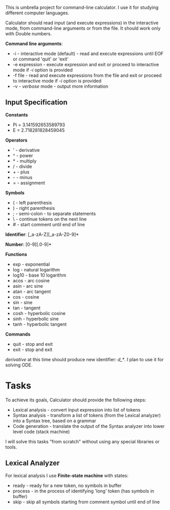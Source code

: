This is umbrella project for command-line calculator. I use it for studying different computer languages.

Calculator should read input (and execute expressions) in the interactive mode, from command-line arguments or from the file. It should work only with Double numbers.

**Command line arguments**:
- -i - interactive mode (default) - read and execute expressions until EOF or command 'quit' or 'exit'
- -e expression - execute expression and exit or proceed to interactive mode if *-i* option is provided
- -f file - read and execute expressions from the file and exit or proceed to interactive mode if *-i* option is provided
- -v - *verbose* mode - output more information

## Input Specification

**Constants**
- Pi = 3.141592653589793
- E = 2.718281828459045

**Operators**
- ' - derivative
- ^ - power
- \* - multiply
- / - divide
- \+ - plus
- \- - minus
- = - assignment

**Symbols**
- ( - left parenthesis
- ) - right parenthesis
- ; - semi-colon - to separate statements
- \ - continue tokens on the next line
- \# - start comment until end of line

**Identifier**: [_a-zA-Z][_a-zA-Z0-9]\*

**Number**: [0-9][.0-9]\*

**Functions**
- exp - exponential
- log - natural logarithm
- log10 - base 10 logarithm 
- acos - arc cosine
- asin - arc sine
- atan - arc tangent
- cos - cosine
- sin - sine
- tan - tangent
- cosh - hyperbolic cosine
- sinh - hyperbolic sine
- tanh - hyperbolic tangent

**Commands**
- quit - stop and exit
- exit - stop and exit

*derivative* at this time should produce new identifier: *d_\**. I plan to use it for solving ODE.

# Tasks

To achieve its goals, Calculator should provide the following steps:
- Lexical analysis - convert input expression into list of tokens
- Syntax analysis - transform a list of tokens (from the Lexical analyzer) into a Syntax tree, based on a grammar
- Code generation - translate the output of the Syntax analyzer into lower level code (stack machine)

I will solve this tasks "from scratch" without using any special libraries or tools.

## Lexical Analyzer

For lexical analysis I use **Finite-state machine** with states:
- ready - ready for a new token, no symbols in buffer
- process - in the process of identifying 'long' token (has symbols in buffer)
- skip - skip all symbols starting from comment symbol until end of line
